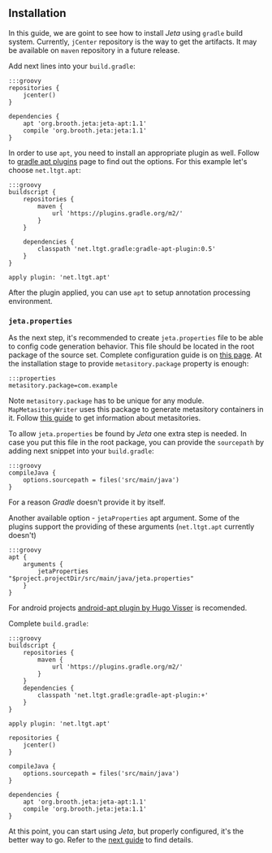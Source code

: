 <div class="page-header">
  <h2>Installation</h2>
</div>

In this guide, we are goint to see how to install *Jeta* using `gradle` build system. Currently, `jCenter` repository is the way to get the artifacts. It may be available on `maven` repository in a future release.

Add next lines into your `build.gradle`:

    :::groovy
    repositories {
        jcenter()
    }

    dependencies {
        apt 'org.brooth.jeta:jeta-apt:1.1'
        compile 'org.brooth.jeta:jeta:1.1'
    }


In order to use `apt`, you need to install an appropriate plugin as well. Follow to [gradle apt plugins](https://plugins.gradle.org/search?term=apt) page to find out the options. For this example let's choose `net.ltgt.apt`:

    :::groovy
    buildscript {
        repositories {
            maven {
                url 'https://plugins.gradle.org/m2/'
            }
        }

        dependencies {
            classpath 'net.ltgt.gradle:gradle-apt-plugin:0.5'
        }
    }

    apply plugin: 'net.ltgt.apt'


After the plugin applied, you can use `apt` to setup annotation processing environment.

### `jeta.properties`
As the next step, it's recommended to create `jeta.properties` file to be able to config code generation behavior. This file should be located in the root package of the source set. Complete configuration guide is on [this page](/guide/config). At the installation stage to provide `metasitory.package` property is enough:

    :::properties
    metasitory.package=com.example


<span class="label label-info">Note</span> `metasitory.package` has to be unique for any module. `MapMetasitoryWriter` uses this package to generate metasitory containers in it. Follow [this guide](/guide/at-runtime) to get information about metasitories.

To allow `jeta.properties` be found by *Jeta* one extra step is needed. In case you put this file in the root package, you can provide the `sourcepath` by adding next snippet into your `build.gradle`:

    :::groovy
    compileJava {
        options.sourcepath = files('src/main/java')
    }

For a reason *Gradle* doesn't provide it by itself.

Another available option - `jetaProperties` apt argument. Some of the plugins support the providing of these arguments (`net.ltgt.apt` currently doesn't)

    :::groovy
    apt {
        arguments {
            jetaProperties "$project.projectDir/src/main/java/jeta.properties"
        }
    }

<div class="alert alert-success" role="alert">
For android projects <a href="https://bitbucket.org/hvisser/android-apt">android-apt plugin by Hugo Visser</a> is recomended.
</div>

Complete `build.gradle`:

    :::groovy
    buildscript {
        repositories {
            maven {
                url 'https://plugins.gradle.org/m2/'
            }
        }
        dependencies {
            classpath 'net.ltgt.gradle:gradle-apt-plugin:+'
        }
    }

    apply plugin: 'net.ltgt.apt'

    repositories {
        jcenter()
    }

    compileJava {
        options.sourcepath = files('src/main/java')
    }

    dependencies {
        apt 'org.brooth.jeta:jeta-apt:1.1'
        compile 'org.brooth.jeta:jeta:1.1'
    }

At this point, you can start using *Jeta*, but properly configured, it's the better way to go. Refer to the [next guide](/guide/config) to find details.

